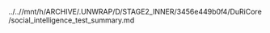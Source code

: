 ../..//mnt/h/ARCHIVE/.UNWRAP/D/STAGE2_INNER/3456e449b0f4/DuRiCore/social_intelligence_test_summary.md
